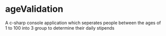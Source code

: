 # ageValidation
 A c-sharp console application which seperates people between the ages of 1 to 100 into 3 group to determine their daily stipends

